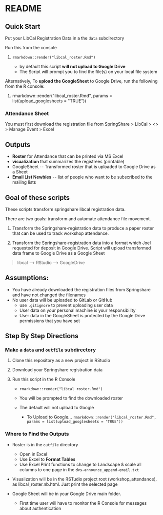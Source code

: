 # README


## Quick Start

Put your LibCal Registration Data in a the `data` subdirectory

Run this from the console
1. `rmarkdown::render("libcal_roster.Rmd")`

    - by default this script **will not upload to Google Drive**
    - The Script will prompt you to find the file(s) on your local file system

Alternatively, To **upload the GoogleSheet** to Google Drive, run the following from the R console:

1. rmarkdown::render("libcal_roster.Rmd", params = list(upload_googlesheets = "TRUE"))

### Attendance Sheet

You must first download the registration file from SpringShare > LibCal > <<your event>> >  Manage Event > Excel


## Outputs

- **Roster** for Attendance that can be printed via MS Excel
- **visualization** that summarizes the registrees (printable)
- GoogleSheet -- Transformed roster that is uploaded to Google Drive as a Sheet
- **Email List Newbies** -- list of people who want to be subscribed to the mailing lists

## Goal of these scripts

These scripts transform springshare libcal registration data.

There are two goals: transform and automate attendance file movement.

1. Transform the Springshare-registration data to produce a paper roster that can be used to track workshop attendance.

2. Transform the Springshare-registration data into a format which Joel requested for deposit in Google Drive.  Script will upload transformed data frame to Google Drive as a Google Sheet

> libcal --> RStudio --> GoogleDrive

## Assumptions:

- You have already downloaded the registration files from Springshare and have not changed the filenames
- No user data will be uploaded to GitLab or GitHub
    - use `.gitignore` to prevent uploading user data
    - User data on your personal machine is your responsibility
    - User data in the GoogleSheet is protected by the Google Drive permissions that you have set


## Step By Step Directions

### Make a `data` and `outfile` subdirectory 

1. Clone this repository as a new project in RStudio
1. Download your Springshare registration data 
1. Run this script in the R Console

    - `rmarkdown::render("libcal_roster.Rmd")`
    - You will be prompted to find the downloaded roster
    - The default will not upload to Google
    
        - To Upload to Google...   `rmarkdown::render("libcal_roster.Rmd", params = list(upload_googlesheets = "TRUE"))`


### Where to Find the Outputs

- Roster is in the `outfile` directory
    
    - Open in Excel
    - Use Excel to **Format Tables** 
    - Use Excel Print functions to change to Landscape & scale all columns to one page in the `dvs-announce_append-email.txt`
    
- Visualization will be in the RSTudio project root (workshop_attendance), as libcal_roster.nb.html.  Just print the selected page

- Google Sheet will be in your Google Drive main folder.

    - First time user will have to monitor the R Console for messages about authentication



